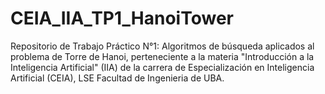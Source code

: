 # CEIA_IIA_TP1_HanoiTower
Repositorio de Trabajo Práctico N°1: Algoritmos de búsqueda aplicados al problema de Torre de Hanoi, perteneciente a la materia "Introducción a la Inteligencia Artificial" (IIA) de la carrera de Especialización en Inteligencia Artificial (CEIA), LSE Facultad de Ingenieria de UBA.

